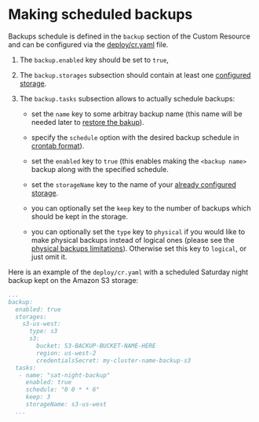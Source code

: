 # Making scheduled backups

Backups schedule is defined in the `backup` section of the Custom
Resource and can be configured via the
[deploy/cr.yaml](https://github.com/percona/percona-server-mongodb-operator/blob/main/deploy/cr.yaml)
file.

1. The `backup.enabled` key should be set to `true`,

2. The `backup.storages` subsection should contain at least one [configured storage](backups-storage.md).

3. The `backup.tasks` subsection allows to actually schedule backups:

    * set the `name` key to some arbitray backup name (this name will be needed
        later to [restore the bakup](backups-restore.md)).

    * specify the `schedule` option with the desired backup schedule 
    in [crontab format](https://en.wikipedia.org/wiki/Cron)).

    * set the `enabled` key to `true` (this enables making the `<backup name>`
        backup along with the specified schedule.

    * set the `storageName` key to the name of your [already configured storage](backups-storage.md).

    * you can optionally set the `keep` key to the number of backups which
       should be kept in the storage.

    * you can optionally set the `type` key to `physical` if you would like to
       make physical backups instead of logical ones (please see the
       [physical backups limitations](backups-about.md#physical)). Otherwise set
       this key to `logical`, or just omit it.

Here is an example of the `deploy/cr.yaml` with a scheduled Saturday night
backup kept on the Amazon S3 storage:

```yaml
...
backup:
  enabled: true
  storages:
    s3-us-west:
      type: s3
      s3:
        bucket: S3-BACKUP-BUCKET-NAME-HERE
        region: us-west-2
        credentialsSecret: my-cluster-name-backup-s3
  tasks:
   - name: "sat-night-backup"
     enabled: true
     schedule: "0 0 * * 6"
     keep: 3
     storageName: s3-us-west
  ...
```
